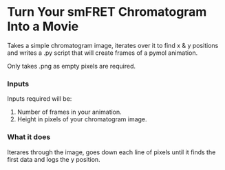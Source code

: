 # Turn Your smFRET Chromatogram Into a Movie

Takes a simple chromatogram image, iterates over it to find x & y positions and writes a .py script that will create
frames of a pymol animation. 

Only takes .png as empty pixels are required.

### Inputs

Inputs required will be:
1. Number of frames in your animation.
2. Height in pixels of your chromatogram image.

### What it does
Iterares through the image, goes down each line of pixels until it finds the first data and logs the y position.



